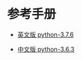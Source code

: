 # 参考手册

- [英文版 python-3.7.6](https://docs.python.org/3.7/tutorial/index.html)

- [中文版 python-3.6.3](https://www.runoob.com/manual/pythontutorial3/docs/html/)

